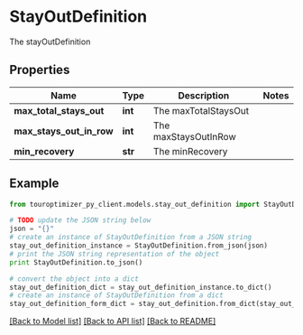 # StayOutDefinition

The stayOutDefinition

## Properties

Name | Type | Description | Notes
------------ | ------------- | ------------- | -------------
**max_total_stays_out** | **int** | The maxTotalStaysOut | 
**max_stays_out_in_row** | **int** | The maxStaysOutInRow | 
**min_recovery** | **str** | The minRecovery | 

## Example

```python
from touroptimizer_py_client.models.stay_out_definition import StayOutDefinition

# TODO update the JSON string below
json = "{}"
# create an instance of StayOutDefinition from a JSON string
stay_out_definition_instance = StayOutDefinition.from_json(json)
# print the JSON string representation of the object
print StayOutDefinition.to_json()

# convert the object into a dict
stay_out_definition_dict = stay_out_definition_instance.to_dict()
# create an instance of StayOutDefinition from a dict
stay_out_definition_form_dict = stay_out_definition.from_dict(stay_out_definition_dict)
```
[[Back to Model list]](../README.md#documentation-for-models) [[Back to API list]](../README.md#documentation-for-api-endpoints) [[Back to README]](../README.md)



